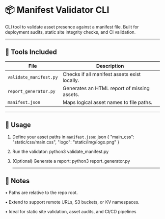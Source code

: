 # 📦 Manifest Validator CLI

CLI tool to validate asset presence against a manifest file. Built for deployment audits, static site integrity checks, and CI validation.

---

## 🔧 Tools Included

| File | Description |
|------|-------------|
| `validate_manifest.py` | Checks if all manifest assets exist locally. |
| `report_generator.py` | Generates an HTML report of missing assets. |
| `manifest.json` | Maps logical asset names to file paths. |

---

## 🚀 Usage

1. Define your asset paths in `manifest.json`:
   json
   {
     "main_css": "static/css/main.css",
     "logo": "static/img/logo.png"
   }

2. 	Run the validator:
    python3 validate_manifest.py

3. (Optional) Generate a report:
   python3 report_generator.py

   ---

## 🧠 Notes

• 	Paths are relative to the repo root.

• 	Extend to support remote URLs, S3 buckets, or KV namespaces.

• 	Ideal for static site validation, asset audits, and CI/CD pipelines
